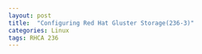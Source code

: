 ```yaml
---
layout: post
title:  "Configuring Red Hat Gluster Storage(236-3)"
categories: Linux
tags: RHCA 236
---
```

